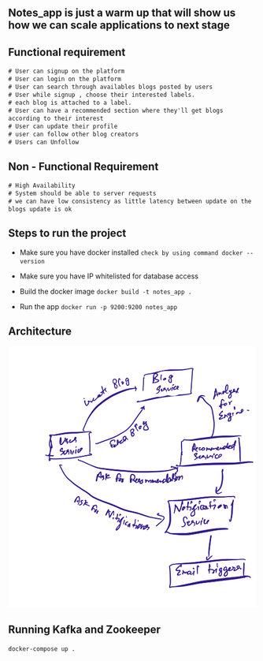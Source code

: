 ## Notes_app is just a warm up that will show us how we can scale applications to next stage

## Functional requirement

    # User can signup on the platform
    # User can login on the platform
    # User can search through availables blogs posted by users
    # User while signup , choose their interested labels.
    # each blog is attached to a label.
    # User can have a recommended section where they'll get blogs according to their interest
    # User can update their profile
    # user can follow other blog creators
    # Users can Unfollow

## Non - Functional Requirement

    # High Availability
    # System should be able to server requests
    # we can have low consistency as little latency between update on the blogs update is ok

## Steps to run the project

- Make sure you have docker installed
  `check by using command docker --version`

- Make sure you have IP whitelisted for database access

- Build the docker image
  `docker build -t notes_app .`

- Run the app
  `docker run -p 9200:9200 notes_app`

## Architecture

<img src="./assets/architecture.jpeg">

## Running Kafka and Zookeeper

`docker-compose up .`
